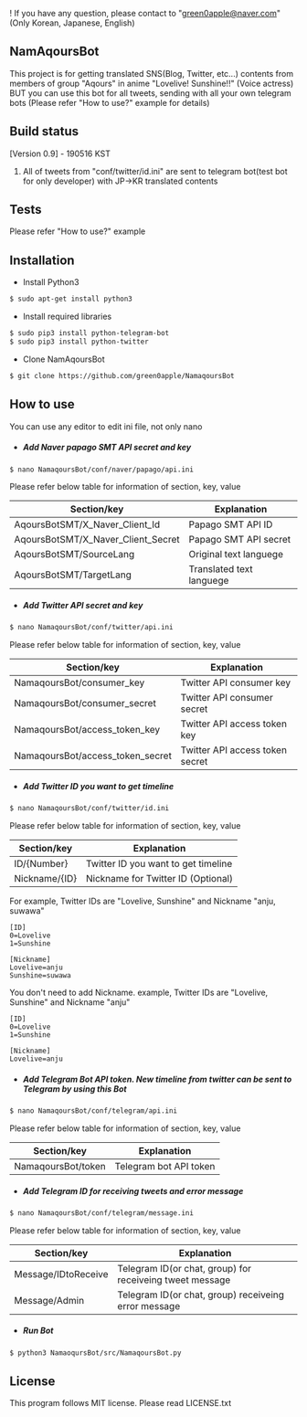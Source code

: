 ! If you have any question, please contact to "green0apple@naver.com"(Only Korean, Japanese, English)


## NamAqoursBot
This project is for getting translated SNS(Blog, Twitter, etc...) contents from members of group "Aqours" in anime "Lovelive! Sunshine!!" (Voice actress)
BUT you can use this bot for all tweets, sending with all your own telegram bots (Please refer "How to use?" example for details)

## Build status
[Version 0.9] - 190516 KST
1. All of tweets from "conf/twitter/id.ini" are sent to telegram bot(test bot for only developer) with JP->KR translated contents

## Tests
Please refer "How to use?" example

## Installation
* Install Python3
```sh	
$ sudo apt-get install python3
```

* Install required libraries 
 ```sh	
$ sudo pip3 install python-telegram-bot
$ sudo pip3 install python-twitter
```

* Clone NamAqoursBot
```sh
$ git clone https://github.com/green0apple/NamaqoursBot
```

## How to use
You can use any editor to edit ini file, not only nano
* ##### Add Naver papago SMT API secret and key
```sh
$ nano NamaqoursBot/conf/naver/papago/api.ini
```
Please refer below table for information of section, key, value

| Section/key                        | Explanation              |
| ---------------------------------- | ------------------------ |
| AqoursBotSMT/X_Naver_Client_Id     | Papago SMT API ID        |
| AqoursBotSMT/X_Naver_Client_Secret | Papago SMT API secret    |
| AqoursBotSMT/SourceLang            | Original text languege   |
| AqoursBotSMT/TargetLang            | Translated text languege |

* ##### Add Twitter API secret and key
```sh
$ nano NamaqoursBot/conf/twitter/api.ini
```
Please refer below table for information of section, key, value

| Section/key                      | Explanation                     |
| -------------------------------- | ------------------------------- |
| NamaqoursBot/consumer_key        | Twitter API consumer key        |
| NamaqoursBot/consumer_secret     | Twitter API consumer secret     |
| NamaqoursBot/access_token_key    | Twitter API access token key    |
| NamaqoursBot/access_token_secret | Twitter API access token secret |

* ##### Add Twitter ID you want to get timeline
```sh
$ nano NamaqoursBot/conf/twitter/id.ini
```
Please refer below table for information of section, key, value

| Section/key    | Explanation                         |
| -------------- | ----------------------------------- |
| ID/{Number}    | Twitter ID you want to get timeline |
| Nickname/{ID}  | Nickname for Twitter ID (Optional)  |
    
For example, Twitter IDs are "Lovelive, Sunshine" and Nickname "anju, suwawa"
```
[ID]
0=Lovelive
1=Sunshine
    
[Nickname]
Lovelive=anju
Sunshine=suwawa
```
You don't need to add Nickname.  example, Twitter IDs are "Lovelive, Sunshine" and Nickname "anju"
```
[ID]
0=Lovelive
1=Sunshine
  
[Nickname]
Lovelive=anju
```
* #####  Add Telegram Bot API token. New timeline from twitter can be sent to Telegram by using this Bot
```sh
$ nano NamaqoursBot/conf/telegram/api.ini
```
Please refer below table for information of section, key, value

| Section/key        | Explanation            |
| ------------------ | ---------------------- |
| NamaqoursBot/token | Telegram bot API token |

* #####  Add Telegram ID for receiving tweets and error message
```sh
$ nano NamaqoursBot/conf/telegram/message.ini
```
Please refer below table for information of section, key, value

| Section/key         | Explanation                                              |
| ------------------- | -------------------------------------------------------- |
| Message/IDtoReceive | Telegram ID(or chat, group) for receiveing tweet message |
| Message/Admin       | Telegram ID(or chat, group) receiveing error message     |
    
* ##### Run Bot
```sh
$ python3 NamaoqursBot/src/NamaqoursBot.py
```

## License
This program follows MIT license. Please read LICENSE.txt

